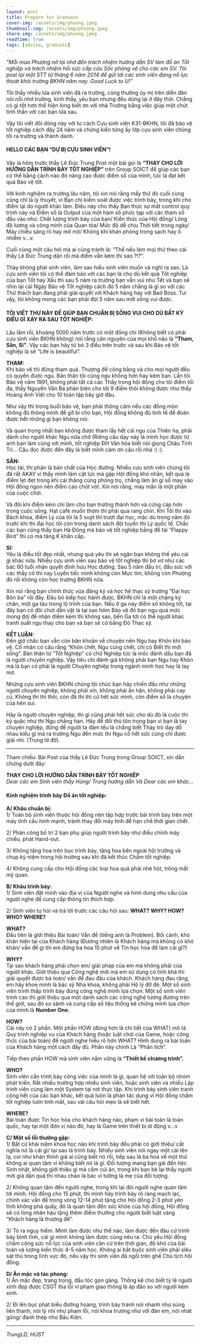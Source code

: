 ```yaml
---
layout: post
title: Prepare for Graduate
cover-img: /assets/img/phuong.jpeg
thumbnail-img: /assets/img/phuong.jpeg
share-img: /assets/img/phuong.jpeg
readtime: true
tags: [advise, graduate]
---
```


_"Mỗi mùa Phượng nở lại nhớ đến trách nhiệm hướng dẫn SV làm đồ án Tốt nghiệp và trách nhiệm hồi sức cấp cứu Sốc phòng vệ cho các em SV. Tôi post lại một STT từ tháng 6 năm 2014 để gửi tới các sinh viên đang nỗ lực thoát khỏi trường BKHN năm nay. Good Luck to U!"_


Tôi thấy nhiều lứa sinh viên đã ra trường, cũng thường ủy mị trên diễn đàn nói nỗi nhớ trường, kính thầy, yêu bạn nhưng đều dừng lại ở đây thôi. Chẳng có gì tốt hơn thể hiện lòng biết ơn với nhà Trường bằng việc giúp một chút tinh thần với các bạn lứa sau.

Vậy tôi viết đôi dòng này với tư cách Cựu sinh viên K31-BKHN, tôi đã bảo vệ tốt nghiệp cách đây 24 năm và chứng kiến từng ấy lớp cựu sinh viên chúng tôi ra trường và thành danh.



#### HELLO CÁC BẠN “DỰ BỊ CỰU SINH VIÊN”!

Vậy là hôm trước thầy Lê Đức Trung Post một bài gọi là **“THAY CHO LỜI HƯỚNG DẪN TRÌNH BÀY TỐT NGHIỆP”** trên Group SOICT để giúp các bạn có thể bằng cách nào đó nâng cao được điểm số của mình, tức là đạt kết quả Bảo vệ tốt.

Với kinh nghiệm ra trường lâu năm, tôi xin nói rằng mấy thứ đó cuối cùng cũng chỉ là lý thuyết, vì Bạn chỉ kiểm soát được việc trình bày, trong khi cho điểm lại do người khác làm. Điều này cho thấy Bạn thực sự mất control quy trình này và Điểm số là Output của một hàm số phức tạp với các tham số đầu vào như: Chất lượng trình bày của bạn/ Kiến thức của Hội đồng/ Lòng độ lượng và công minh của Quan tòa/ Mức độ dễ chịu Thời tiết trong ngày/ Máy chiếu sáng rõ hay mờ mịt/ Không khí khán phòng trong sạch hay ô nhiễm v…v.

Cuối cùng một câu hỏi mà ai cũng tránh là: “Thế nếu làm mọi thứ theo cái thầy Lê Đức Trung dặn rồi mà điểm vẫn kém thì sao ?!?”.

Thày không phải sinh viên, làm sao hiểu sinh viên muốn và nghĩ ra sao. Là cựu sinh viên tôi có thể đảm bảo với các bạn là cho dù kết quả Tốt nghiệp của bạn Tốt hay Xấu thì sau 5 năm ra trường bạn vẫn vui như Tết và bạn sẽ nhìn lại cái Ngày Bảo vệ Tốt nghiệp cách đó 5 năm chẳng là gì so với các Thử thách bạn đang phải giải quyết với Khách hàng hay với Bad Boss.
Tui vậy, tôi không mong các bạn phải đợi 5 năm sau mới sống vui được.


#### TÔI VIẾT THƯ NÀY ĐỂ GIÚP BẠN CHUẨN BỊ SỐNG VUI CHO DÙ BẤT KỲ ĐIỀU GÌ XẢY RA SAU TỐT NGHIỆP:

Lâu lắm rồi, khoảng 5000 năm trước có một đồng chí (Không biết có phải cựu sinh viên BKHN không) nói rằng căn nguyên của mọi khổ não là **“Tham, Sân, Si”**. Vậy các bạn hãy từ bỏ 3 điều trên trước và sau khi Bảo vệ tốt nghiệp là sẽ “Life is beautiful”.

**THAM:**  
Khi bảo vệ thì đừng tham quá. Thượng đế công bằng và cho mọi người đều có quyền được ngu. Bản thân tôi cũng ngu không hơn hay kém bạn. Lần tôi Bảo vệ năm 1991, không phải tất cả các Thầy trong hội đồng cho tôi điểm tối đa, thầy Nguyễn Văn Ba phản biện cho tôi 9 điểm thôi không được như thầy Hoàng Anh Việt cho 10 toàn tập bây giờ đâu.

Như vậy thì trong buổi bảo vệ, bạn phải thông cảm nếu các đồng môn không đủ thông minh để gỡ bí cho bạn, Hội đồng không đủ tinh tế để đoán được hết những gì bạn không nói.

Và quan trọng nhất bạn không được tham lấy hết cái ngu của Thiên hạ, phải dành cho người khác Ngu nữa chớ (Riêng câu dạy này là mình học được từ anh bạn làm cùng với mình, tốt nghiệp ĐH Văn hóa biết nói giọng Châu Tinh Trì… Cậu đọc được đến đây là biết mình cám ơn cậu rồi nhá :) :).


**SÂN:**  
Học tài, thi phận là bản chất của Học đường. Nhiều cựu sinh viên chúng tôi đã rất AKAY vì thấy mình làm cật lực mà gặp Hội đồng khó nhằn, kết quả là điểm lẹt đẹt trong khi cái thằng cùng phòng trọ, chẳng làm ăn gì số may vào Hội đồng ngon nên điểm cao chót vót. Xin nói rằng, may mắn là một phần của cuộc chơi.

Và đôi khi điểm kém chỉ làm cho bạn trưởng thành hơn và cứng cáp hơn trong cuộc sống. Hạt café muốn thơm thì phải qua rang chín. Khi Tôi thi vào Bách khoa, điểm Lý của tôi là 5 suýt thì trượt đại học, mặc dù trong năm đó trước khi thi đại học tôi còn trong danh sách đội tuyển thi Lý quốc tế. Chắc các bạn cũng thấy bạn Hà Đông mà bảo vệ tốt nghiệp bằng đề tài “Flappy Bird” thì có mà tăng K khẩn cấp.

**SI:**  
Yêu là điều tốt đẹp nhất, nhưng quá yêu thì sẽ ngăn bạn không thể yêu cái gì khác nữa. Nhiều cựu sinh viên sau bảo vệ tốt nghiệp thì bơ vơ như các bác 60 tuổi nhận quyết định hưu Học đường. Sau 5 năm đấu trí, đấu sức với các thầy cô thì nay Luyến tiếc mình không còn Mực tím, không còn Phượng đỏ rồi không còn học trường BKHN nữa.

Xin nói rằng bạn chính thức vừa đăng ký và học hệ thạc sỹ trường “Đại học Bôn ba” rồi đấy. Đâu bỏ kiếp học hành được. BKHN chỉ là một chặng kỷ chân, một ga tàu trong lộ trình của bạn. Nếu ở ga này điểm số không tốt, tại đây bạn có đôi chút dằn vặt là tại sao hôm Bảo vệ đó bạn ngu quá mức mong đợi để nhận điểm kém thì không sao, bến Ga tới có thể người khác tranh suất ngu thay cho bạn và bạn sẽ có bằng Đỏ Thạc sỹ.

**KẾT LUẬN:**  
Đến giờ chắc bạn vẫn còn băn khoăn về chuyện nên Ngu hay Khôn khi bảo vệ. Cổ nhân có câu rằng “Khôn chết, Ngu cũng chết, chỉ có Biết thì mới sống”. Bản thân từ “Tốt Nghiệp” có chữ Nghiệp tức là mốc đánh dấu bạn đã là người chuyên nghiệp. Vậy tiêu chí đánh giá không phải bạn Ngu hay Khôn mà là bạn có phải là người Chuyên nghiệp trong ngành mình học hay là tay mơ.

Những cựu sinh viên BKHN chúng tôi chúc bạn hãy chiến đấu như những người chuyên nghiệp, không phải xin, không phải ân hận, không phải cay cú. Không thi thì thôi, còn đã thi thì cứ hêt sức mình, còn điểm số là chuyện của hên sui.

Hãy là người chuyên nghiệp, thi gì cũng phải hết sức cho dù đó là cuộc thi kỳ quặc như thi Ngu chẳng hạn. Hãy để đối thủ tôn trọng bạn vì bạn là tay chuyên nghiệp, đừng để người ta đàm tếu là chẳng biết Thày trò dạy dỗ nhau kiểu gì mà ra trường Ngu đến mức thi Ngu cố hết sức cũng chỉ được giải nhì.
(Trung lờ đờ).


***
Tham chiếu: Bài Post của thầy Lê Đức Trung trong Group SOICT, xin dẫn chứng dưới đây:

**THAY CHO LỜI HƯỚNG DẪN TRÌNH BÀY TỐT NGHIÊP**  
_Dear các em Sinh viên thầy Hùng/ Trung hướng dẫn
Và Dear các em khác…_


#### Kinh nghiệm trình bày Đồ án tốt nghiệp:

**A/ Khâu chuẩn bị:**  
1/ Toàn bộ sinh viên thuộc hội đồng nên tập hợp trước bài trình bày trên một máy tính cấu hình mạnh, tránh thay đổi máy tính để hạn chế thời gian chết.

2/ Phân công bố trí 2 bạn phụ giúp người trình bày như điều chỉnh máy chiếu, phát Hand-out.

3/ Không tặng hoa trên bục trình bày, tặng hoa bên ngoài hội trường và chụp kỷ niệm trong hội trường sau khi đã kết thúc Chấm tốt nghiệp.

4/ Không cung cấp cho Hội đồng các loại hoa quả phải nhè hột, trông mất mỹ quan.


**B/ Khâu trình bày:**  
1/ Sinh viên đặt mình vào địa vị của Người nghe và hình dung nhu cầu của người nghe để cung cấp thông tin thích hợp.

2/ Sinh viên tự hỏi và trả lời trước các câu hỏi sau: **WHAT? WHY? HOW? WHO? WHERE?**

**WHAT?**  
Đầu tiên là giới thiệu Bài toán/ Vấn đề (tiếng anh là Problem). Bối cảnh, khó khăn hiện tại của Khách hàng (Đương nhiên là Khách hàng mà không có khó khăn/ vấn đề gì thì em đứng ba hoa 15 phút về Tin học hóa để làm cái gì?)

**WHY?**  
Tại sao khách hàng phải chọn em/ giải pháp của em mà không phải của người khác. Giới thiệu qua Công nghệ mới mà em sử dụng có tính khả thi giải quyết được bà toán/ vấn đề đau đầu của khách. Khách hàng đau răng, em hãy khoe mình là bác sỹ Nha khoa, không phải Hộ lý đỡ đẻ. Một số sinh viên trình thấp trình bày đúng công nghệ mình lựa chọn. Một số sinh viên trình cao thì giới thiệu qua một danh sách các công nghệ tương đương trên thế giới, sau đó so sánh và cung cấp số liệu thống kê chứng minh lựa chọn của mình là **Number One.**

**HOW?**  
Cái này có 2 phần. Một phần HOW (đúng hơn là chi tiết của WHAT) mô tả Quy trình nghiệp vụ của Khách hàng (hoặc luật chơi của Game, hoặc công thức của bài toán) để người nghe hiểu rõ hơn WHAT? Hình dung ra bài toán của Khách hàng một cách đầy đủ. Phần này chính Là "Phân tích”.

Tiếp theo phần HOW mà sinh viên nắm vững là **“Thiết kế chương trình”.**

**WHO?**  
Sinh viên cần trình bày công việc của mình là gì, quan hệ với toàn bộ nhóm phát triển. Rất nhiều trường hợp nhiều sinh viên, hoặc sinh viên và nhiều Lập trình viên cùng làm một System tại nơi thực tập. Khi trình bày sinh viên tranh công hết của các bạn khác, kết quả luôn là phản tác dụng vì Hội đồng chấm tốt nghiệp luôn tinh mắt, sau vài câu hỏi mẹo là sẽ biết hết.

**WHERE?**  
Bài toán được Tin học hóa cho khách hàng nào, phạm vi bài toàn là toàn quốc, hay tại một đơn vị nào đó, hay là Game trên thiết bị di động v…v


**C/ Một số lỗi thường gặp:**  
1/ Bất cứ khái niệm khoa học nào khi trình bày đều phải có giới thiệu/ cắt nghĩa nó là cái gì/ tại sao là trình bày. Nhiều sinh viên nói ngay một cái tên lạ, coi như khán thính giả ai cũng biết nó rồi, tiếp sau là ba hoa về một thứ không ai quan tâm vì không biết nó là gì. Đối tượng mang bạn gái đến tiệc Sinh nhật, không giới thiệu gì mà cắm cúi ăn, trong khi bạn bè lại thấy người mới già dặn quá thi nhau chào là bác vì tưởng là mẹ của đối tượng.

2/ Không quan tâm đến người nghe, trong khi lại đòi người nghe quan tâm tới mình. Hội đồng cho 15 phút, thì mình hãy trình bày rõ ràng mạch lạc, chính xác vấn đề trong vòng 12-14 phút tặng cho Hội đồng 2-3 phút yên tĩnh không phá quấy, đó là quan tâm đến sức khỏe của hội đồng, Hội đồng sẽ có lòng nhân hậu tặng thêm điểm thưởng cho người biết luật vàng “Khách hàng là thượng đế”.

3/ Tỏ ra nguy hiểm. Mình làm được như thế nào, làm được đến đâu cứ trình bày bình tĩnh, cái gì mình không làm được cũng nêu ra. Chủ yếu Hội đồng chấm công sức nỗ lực của sinh viên căn cứ trên thời gian, độ khó của bài toán và lượng kiến thức 4-5 năm học. Không ai bắt buộc sinh viên phải siêu sát thủ trong lĩnh vực đó, nếu vậy thì sinh viên đã ngồi trên ghế Chủ tịch hội đồng.

**D/ Ăn mặc và tác phong:**  
1/ Ăn mặc đẹp, trang trọng, đầu tóc gọn gàng. Thống kê cho biết tỷ lệ người xinh đẹp được CSGT tha lỗi vi phạm giao thông là áp đảo so với người kém xinh.

2/ Đi lên bục phát biểu đường hoàng, trình bày tránh nói nhanh như súng liên thanh, nói lý nhí như phạm lỗi, nói khoa trương như với đàn em, nói nhát gừng/ đanh thép như Bầu Kiên.


****
_TrungLD, HUST_